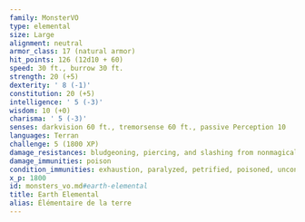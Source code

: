 ```yaml
---
family: MonsterVO
type: elemental
size: Large
alignment: neutral
armor_class: 17 (natural armor)
hit_points: 126 (12d10 + 60)
speed: 30 ft., burrow 30 ft.
strength: 20 (+5)
dexterity: ' 8 (-1)'
constitution: 20 (+5)
intelligence: ' 5 (-3)'
wisdom: 10 (+0)
charisma: ' 5 (-3)'
senses: darkvision 60 ft., tremorsense 60 ft., passive Perception 10
languages: Terran
challenge: 5 (1800 XP)
damage_resistances: bludgeoning, piercing, and slashing from nonmagical attacks
damage_immunities: poison
condition_immunities: exhaustion, paralyzed, petrified, poisoned, unconscious
x_p: 1800
id: monsters_vo.md#earth-elemental
title: Earth Elemental
alias: Élémentaire de la terre
---
```


